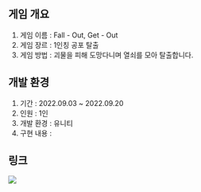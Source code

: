 ## 게임 개요
1. 게임 이름 : Fall - Out, Get - Out
2. 게임 장르 : 1인칭 공포 탈출
3. 게임 방법 : 괴물을 피해 도망다니며 열쇠를 모아 탈출합니다.

## 개발 환경
1. 기간 : 2022.09.03 ~ 2022.09.20
2. 인원 : 1인
3. 개발 환경 : 유니티
4. 구현 내용 : 

    

## 링크

<a href="https://www.youtube.com/watch?v=Ji_hqVwMyzk"><img src="https://img.shields.io/badge/Youtube-FF0000?style=for-the-badge&logo=Youtube&logoColor=white"></a>
